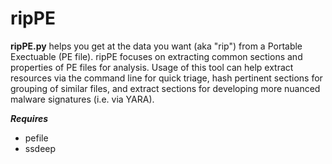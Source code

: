 ripPE
==========

**ripPE.py** helps you get at the data you want (aka "rip") from a Portable Exectuable (PE file). ripPE focuses on extracting common sections and properties of PE files for analysis. Usage of this tool can help extract resources via the command line for quick triage, hash pertinent sections for grouping of similar files, and extract sections for developing more nuanced malware signatures (i.e. via YARA).

***Requires***
 * pefile
 * ssdeep
